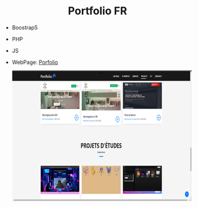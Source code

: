 <center><h1>Portfolio FR </h1></center>
<ul> 
    <li>
      Boostrap5 
      </li>
      <li>
        <p>
       PHP
        </p>
      </li>
      <li>
      <p>
        JS
      </p> 
      </li>
      <li>
        WebPage: <a href="https://musportfolio.netlify.app/">Porfolio
        </a>
      </li>
       <p align="center">
  <img    height=350px  widith=350px   padding-top:5px     src="https://github.com/Mus9617/PortfolioFR/raw/main/.skipthis/Captura.PNG" alt="PortdolioFR" >
</p>

</ul>
